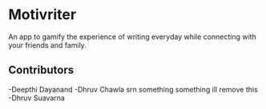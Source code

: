 # Motivriter

An app to gamify the experience of writing everyday while connecting with your friends and family.

## Contributors

-Deepthi Dayanand
-Dhruv Chawla srn something something ill remove this 
-Dhruv Suavarna
